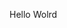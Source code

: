 Hello Wolrd









































































































































































































































































































































































































































































































































































































































































































































































































































































































































































































































































































































































































































































































































































































































































































































































































































































































































































































































































































































































































































































































































































































































































































































































































































































































































































































































































































































































































































































































































































































































































































































































































































































































































































































































































































































































































































































































































































































































































































































































































































































































































































































































































































































































































































































































































































































































































































































































































































































































































































































































































































































